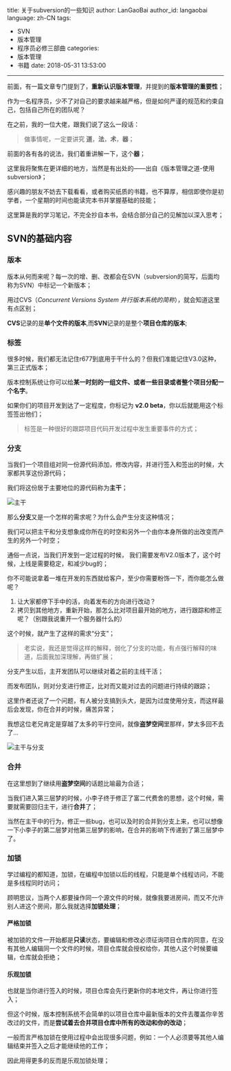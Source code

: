title: 关于subversion的一些知识
author: LanGaoBai
author_id: langaobai
language: zh-CN
tags:
  - SVN
  - 版本管理
  - 程序员必修三部曲
categories:
  - 版本管理
  - 书籍
date: 2018-05-31 13:53:00
---

前面，有一篇文章专门提到了，**重新认识版本管理**，并提到的**版本管理的重要性**；

作为一名程序员，少不了对自己的要求越来越严格，但是如何严谨的规范和约束自己，包括自己所在的团队呢？

在之前，我的一位大佬，跟我们说了这么一段话：

> 做事情呢，一定要讲究 **道**，**法**，**术**，**器**；

前面的各有各的说法，我们着重讲解一下，这个**器**；

这里我将聚焦在更详细的地方，当然是有出处的——出自《版本管理之道-使用subversion》；

感兴趣的朋友不妨去下载看看，或者购买纸质的书籍，也不算厚，相信即使你是初学者，一个星期的时间也能读完本书并掌握基础的技能；

这里算是我的学习笔记，不完全抄自本书，会结合部分自己的见解加以深入思考；

## SVN的基础内容

### 版本

版本从何而来呢？每一次的增、删、改都会在SVN（subversion的简写，后面均称为SVN）中标记一个新版本；

用过CVS（*Concurrent Versions System 并行版本系统的简称*），就会知道这里有点区别；

**CVS**记录的是**单个文件的版本**,而**SVN**记录的是整个**项目仓库的版本**;

### 标签

很多时候，我们都无法记住r677到底用于干什么的？但我们准能记住V3.0这种，第三正式版本；

版本控制系统让你可以给**某一时刻的一组文件、或者一些目录或者整个项目分配一个名字**。

如果你们的项目开发到达了一定程度，你标记为 **v2.0 beta**，你以后就能用这个标签签出他们；

> 标签是一种很好的跟踪项目代码开发过程中发生重要事件的方式；

### 分支

当我们一个项目组对同一份源代码添加，修改内容，并进行签入和签出的时候，大家都共享这份源代码；

我们将这份居于主要地位的源代码称为**主干**；

![主干](C:\Users\ADMINI~1\AppData\Local\Temp\1527747888648.png)

那么**分支**又是一个怎样的需求呢？为什么会产生分支这种情况；

我们可以把主干和分支想象成你所在的时空和另外一个由你本身所做的出改变而产生的另外一个时空；

通俗一点说，当我们开发到一定过程的时候， 我们需要发布V2.0版本了，这个时候，上线是需要稳定，和减少bug的；

你不可能说拿着一堆在开发的东西就给客户，至少你需要粉饰一下，而你能怎么做呢？

1. 让大家都停下手中的活，向着发布的方向进行改动？
2. 拷贝到其他地方，重新开始，那怎么比对项目最开始的地方，进行跟踪和修正呢？（别跟我说重开一个服务器什么的）

这个时候，就产生了这样的需求“分支”；

> 老实说，我还是觉得这样的解释，弱化了分支的功能，有点强行解释的味道，后面我加深理解，再做扩展；

分支产生以后，主开发团队可以继续对着之前的主线干活；

而发布团队，则对分支进行修正，比对而又能对过去的问题进行持续的跟踪；

这里作者还说了一个问题，有人被分支搞到头大，是因为过度使用分支，而这样最后会发现，你在合并的时候，痛苦异常；

我想这位老兄肯定是穿越了太多的平行空间，就像**盗梦空间**里那样，梦太多回不去了...

![主干与分支](C:\Users\ADMINI~1\AppData\Local\Temp\1527750672884.png)

### 合并

在这里想到了继续用**盗梦空间**的话题比喻最为合适；

当我们进入第三层梦的时候，小李子终于修正了富二代费舍的思想，这个时候，需要就需要回归主干，进行**合并**了；

当然在主干中的行为，修正一些bug，也可以及时的合并到分支上来，也可以想像一下小李子的第二层梦对他第三层梦的影响，在合并的影响下传递到了第三层梦中了。

### 加锁

学过编程的都知道，加锁，在编程中加锁以后的线程，只能是单个线程访问，不能是多线程同时访问；

顾明思议，当两个人都要操作同一个源文件的时候，就像我要进房间，而又不允许别人进这个房间，那么我就选择**加锁处理**；

#### 严格加锁

被加锁的文件一开始都是**只读**状态，要编辑和修改必须征询项目仓库的同意，在没有其他人编辑同一个文件的时候，项目仓库就会授权给你，其他人这个时候要编辑，仓库就会拒绝；

#### 乐观加锁

也就是当你进行签入的时候，项目仓库会先行更新你的本地文件，再让你进行签入；

但这个时候，版本控制系统不会简单的以项目仓库中最新版本的文件去覆盖你辛苦改过的文件，而是**尝试着去合并项目仓库中所有的改动和你的改动**；



一般而言严格加锁在使用过程中会出现很多问题，例如：一个人必须要等其他人编辑结束并签入之后才能继续他的工作；

因此用得更多的反而是乐观加锁处理；



